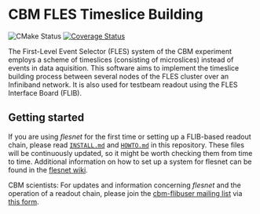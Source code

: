 CBM FLES Timeslice Building
===========================
![CMake Status](https://github.com/cbm-fles/flesnet/workflows/CMake/badge.svg)
[![Coverage Status](https://coveralls.io/repos/github/cbm-fles/flesnet/badge.svg?branch=master)](https://coveralls.io/github/cbm-fles/flesnet?branch=master)

The First-Level Event Selector (FLES) system of the CBM experiment employs a
scheme of timeslices (consisting of microslices) instead of events in data
aquisition. This software aims to implement the timeslice building process
between several nodes of the FLES cluster over an Infiniband network. It is
also used for testbeam readout using the FLES Interface Board (FLIB).


Getting started
---------------

If you are using *flesnet* for the first time or setting up a FLIB-based
readout chain, please read [`INSTALL.md`](INSTALL.md) and
[`HOWTO.md`](HOWTO.md) in this repository. These files will be continuously
updated, so it might be worth checking them from time to time. Additional
information on how to set up a system for flesnet can be found in the
[flesnet wiki][flesnet-wiki].

CBM scientists: For updates and information concerning *flesnet* and the
operation of a readout chain, please join the
[cbm-flibuser mailing list][flibuser-list] via [this form][list-membership].

[flesnet-wiki]: https://github.com/cbm-fles/flesnet/wiki
[flibuser-list]: https://www-cbm.gsi.de/cbmcdb/display.cgi?obj=grup;view=show;gid=31
[list-membership]: https://www-cbm.gsi.de/cbmcdb/modpers.cgi?view=grup
